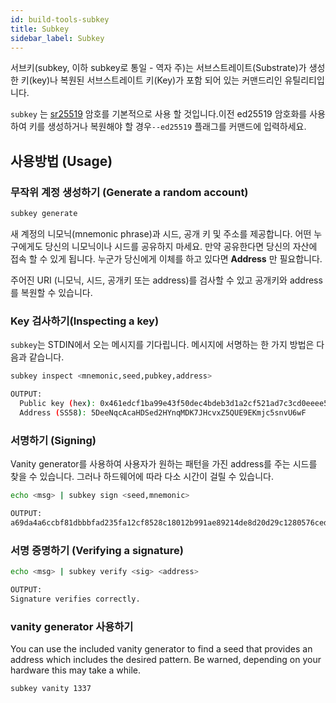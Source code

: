 ```yaml
---
id: build-tools-subkey
title: Subkey
sidebar_label: Subkey
---
```


서브키(subkey, 이하 subkey로 통일 - 역자 주)는 서브스트레이트(Substrate)가 생성한 키(key)나 복원된 서브스트레이트 키(Key)가 포함 되어 있는 커맨드리인 유틸리티입니다.

`subkey` 는 [sr25519](http://wiki.axiacoin.network/en/latest/axiasolar/learn/cryptography/#keypairs-and-signing) 암호를 기본적으로 사용 할 것입니다.이전 ed25519 암호화를 사용하여 키를 생성하거나 복원해야 할 경우`--ed25519` 플래그를 커맨드에 입력하세요.

## 사용방법 (Usage)

### 무작위 계정 생성하기 (Generate a random account)

```bash
subkey generate
```

새 계정의 니모닉(mnemonic phrase)과 시드, 공개 키 및 주소를 제공합니다. 어떤 누구에게도 당신의 니모닉이나 시드를 공유하지 마세요. 만약 공유한다면 당신의 자산에 접속 할 수 있게 됩니다. 누군가 당신에게 이체를 하고 있다면 **Address** 만 필요합니다.

주어진 URI (니모닉, 시드, 공개키 또는 address)를 검사할 수 있고 공개키와 address를 복원할 수 있습니다.

### Key 검사하기(Inspecting a key)

`subkey`는 STDIN에서 오는 메시지를 기다립니다. 메시지에 서명하는 한 가지 방법은 다음과 같습니다.

```bash
subkey inspect <mnemonic,seed,pubkey,address>

OUTPUT:
  Public key (hex): 0x461edcf1ba99e43f50dec4bdeb3d1a2cf521ad7c3cd0eeee5cd3314e50fd424c
  Address (SS58): 5DeeNqcAcaHDSed2HYnqMDK7JHcvxZ5QUE9EKmjc5snvU6wF
```

### 서명하기 (Signing)

Vanity generator를 사용하여 사용자가 원하는 패턴을 가진 address를 주는 시드를 찾을 수 있습니다. 그러나 하드웨어에 따라 다소 시간이 걸릴 수 있습니다.

```bash
echo <msg> | subkey sign <seed,mnemonic>

OUTPUT:
a69da4a6ccbf81dbbbfad235fa12cf8528c18012b991ae89214de8d20d29c1280576ced6eb38b7406d1b7e03231df6dd4a5257546ddad13259356e1c3adfb509
```

### 서명 증명하기 (Verifying a signature)

```bash
echo <msg> | subkey verify <sig> <address>

OUTPUT:
Signature verifies correctly.
```

### vanity generator 사용하기

You can use the included vanity generator to find a seed that provides an address which includes the desired pattern. Be warned, depending on your hardware this may take a while.

```bash
subkey vanity 1337
```
